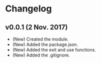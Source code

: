 # Changelog

## v0.0.1 (2 Nov. 2017)
- (New) Created the module.
- (New) Added the package.json.
- (New) Added the exit and use functions.
- (New) Added the .gitignore.